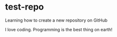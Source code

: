 # test-repo
Learning how to create a new repository on GitHub

I love coding. Programming is the best thing on earth!